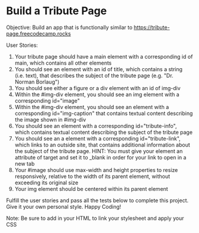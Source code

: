 # Build a Tribute Page

Objective: Build an app that is functionally similar to https://tribute-page.freecodecamp.rocks

User Stories:

1. Your tribute page should have a main element with a corresponding id of main, which contains all other elements
2. You should see an element with an id of title, which contains a string (i.e. text), that describes the subject of the tribute page (e.g. "Dr. Norman Borlaug")
3. You should see either a figure or a div element with an id of img-div
4. Within the #img-div element, you should see an img element with a corresponding id="image"
5. Within the #img-div element, you should see an element with a corresponding id="img-caption" that contains textual content describing the image shown in #img-div
6. You should see an element with a corresponding id="tribute-info", which contains textual content describing the subject of the tribute page
7. You should see an a element with a corresponding id="tribute-link", which links to an outside site, that contains additional information about the subject of the tribute page. HINT: You must give your element an attribute of target and set it to _blank in order for your link to open in a new tab
8. Your #image should use max-width and height properties to resize responsively, relative to the width of its parent element, without exceeding its original size
9. Your img element should be centered within its parent element

Fulfill the user stories and pass all the tests below to complete this project. Give it your own personal style. Happy Coding!

Note: Be sure to add <link rel="stylesheet" href="styles.css"> in your HTML to link your stylesheet and apply your CSS

